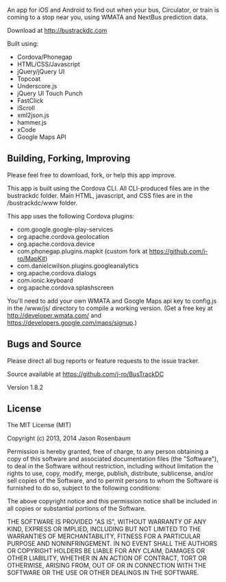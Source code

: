 An app for iOS and Android to find out when your bus, Circulator, or train is coming to a stop near you, using WMATA and NextBus prediction data. 

Download at http://bustrackdc.com

Built using:

* Cordova/Phonegap
* HTML/CSS/Javascript
* jQuery/jQuery UI
* Topcoat
* Underscore.js
* jQuery UI Touch Punch
* FastClick
* iScroll
* xml2json.js
* hammer.js
* xCode
* Google Maps API

## Building, Forking, Improving

Please feel free to download, fork, or help this app improve.

This app is built using the Cordova CLI. All CLI-produced files are in the bustrackdc folder. Main HTML, javascript, and CSS files are in the /bustrackdc/www folder.

This app uses the following Cordova plugins:

* com.google.google-play-services
* org.apache.cordova.geolocation
* org.apache.cordova.device
* com.phonegap.plugins.mapkit (custom fork at https://github.com/j-ro/MapKit)
* com.danielcwilson.plugins.googleanalytics
* org.apache.cordova.dialogs
* com.ionic.keyboard
* org.apache.cordova.splashscreen

You'll need to add your own WMATA and Google Maps api key to config.js in the /www/js/ directory to compile a working version. (Get a free key at http://developer.wmata.com/ and https://developers.google.com/maps/signup.)

## Bugs and Source

Please direct all bug reports or feature requests to the issue tracker.

Source available at https://github.com/j-ro/BusTrackDC

Version 1.8.2

## License

The MIT License (MIT)

Copyright (c) 2013, 2014 Jason Rosenbaum

Permission is hereby granted, free of charge, to any person obtaining a copy
of this software and associated documentation files (the "Software"), to deal
in the Software without restriction, including without limitation the rights
to use, copy, modify, merge, publish, distribute, sublicense, and/or sell
copies of the Software, and to permit persons to whom the Software is
furnished to do so, subject to the following conditions:

The above copyright notice and this permission notice shall be included in
all copies or substantial portions of the Software.

THE SOFTWARE IS PROVIDED "AS IS", WITHOUT WARRANTY OF ANY KIND, EXPRESS OR
IMPLIED, INCLUDING BUT NOT LIMITED TO THE WARRANTIES OF MERCHANTABILITY,
FITNESS FOR A PARTICULAR PURPOSE AND NONINFRINGEMENT. IN NO EVENT SHALL THE
AUTHORS OR COPYRIGHT HOLDERS BE LIABLE FOR ANY CLAIM, DAMAGES OR OTHER
LIABILITY, WHETHER IN AN ACTION OF CONTRACT, TORT OR OTHERWISE, ARISING FROM,
OUT OF OR IN CONNECTION WITH THE SOFTWARE OR THE USE OR OTHER DEALINGS IN
THE SOFTWARE.